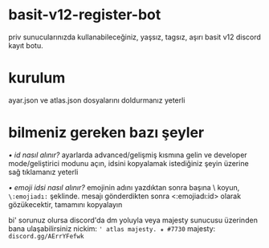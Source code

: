 # basit-v12-register-bot
 priv sunucularınızda kullanabileceğiniz, yaşsız, tagsız, aşırı basit v12 discord kayıt botu.
 
# kurulum
ayar.json ve atlas.json dosyalarını doldurmanız yeterli

# bilmeniz gereken bazı şeyler
*• id nasıl alınır?*
ayarlarda advanced/gelişmiş kısmına gelin ve developer mode/geliştirici modunu açın, idsini kopyalamak istediğiniz şeyin üzerine sağ tıklamanız yeterli

*• emoji idsi nasıl alınır?*
emojinin adını yazdıktan sonra başına \ koyun, `\:emojiadı:` şeklinde. mesajı gönderdikten sonra <:emojiadı:id> olarak gözükecektir, tamamını kopyalayın


bi' sorunuz olursa discord'da dm yoluyla veya majesty sunucusu üzerinden bana ulaşabilirsiniz
nickim: `' atlas majesty. ✬ #7730`
majesty: `discord.gg/AErrYFefwk`

